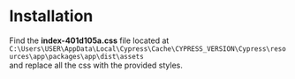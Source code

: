 # Installation

Find the **index-401d105a.css** file located at
<br/>
`C:\Users\USER\AppData\Local\Cypress\Cache\CYPRESS_VERSION\Cypress\resources\app\packages\app\dist\assets`
<br/>
and replace all the css with the provided styles.
